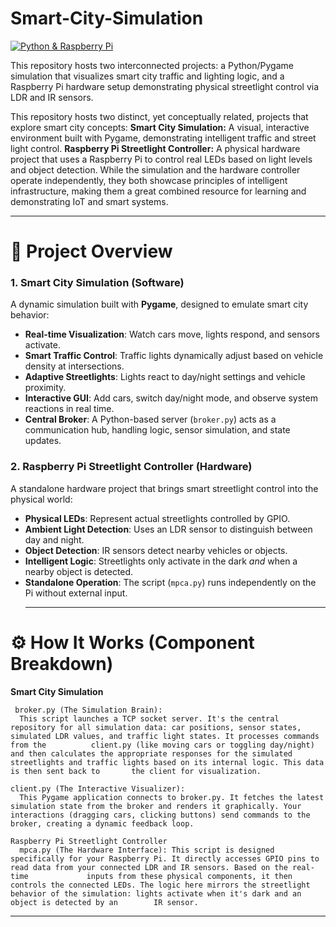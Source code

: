 # Smart-City-Simulation
[![Python & Raspberry Pi](https://skillicons.dev/icons?i=python,rpi)](https://skillicons.dev)

This repository hosts two interconnected projects: a Python/Pygame simulation that visualizes smart city traffic and lighting logic, and a Raspberry Pi hardware setup demonstrating physical streetlight control via LDR and IR sensors.

This repository hosts two distinct, yet conceptually related, projects that explore smart city concepts:
    **Smart City Simulation:** A visual, interactive environment built with Pygame, demonstrating intelligent traffic and street light control.
    **Raspberry Pi Streetlight Controller:** A physical hardware project that uses a Raspberry Pi to control real LEDs based on light levels and object detection.
While the simulation and the hardware controller operate independently, they both showcase principles of intelligent infrastructure, making them a great combined resource for learning and demonstrating IoT and smart systems.
_____________________________________________________________________________________________________________________________________________________________________________

# 🌟 Project Overview

### 1. Smart City Simulation (Software)  
A dynamic simulation built with **Pygame**, designed to emulate smart city behavior:

- **Real-time Visualization**: Watch cars move, lights respond, and sensors activate.  
- **Smart Traffic Control**: Traffic lights dynamically adjust based on vehicle density at intersections.  
- **Adaptive Streetlights**: Lights react to day/night settings and vehicle proximity.  
- **Interactive GUI**: Add cars, switch day/night mode, and observe system reactions in real time.  
- **Central Broker**: A Python-based server (`broker.py`) acts as a communication hub, handling logic, sensor simulation, and state updates.

### 2. Raspberry Pi Streetlight Controller (Hardware)  
A standalone hardware project that brings smart streetlight control into the physical world:

- **Physical LEDs**: Represent actual streetlights controlled by GPIO.  
- **Ambient Light Detection**: Uses an LDR sensor to distinguish between day and night.  
- **Object Detection**: IR sensors detect nearby vehicles or objects.  
- **Intelligent Logic**: Streetlights only activate in the dark *and* when a nearby object is detected.  
- **Standalone Operation**: The script (`mpca.py`) runs independently on the Pi without external input.
  ______________________________________________________________________________________________________________________________________________________________________________________
# ⚙️ How It Works (Component Breakdown)
   **Smart City Simulation**
   
     broker.py (The Simulation Brain):
      This script launches a TCP socket server. It's the central repository for all simulation data: car positions, sensor states, simulated LDR values, and traffic light states. It processes commands from the          client.py (like moving cars or toggling day/night) and then calculates the appropriate responses for the simulated streetlights and traffic lights based on its internal logic. This data is then sent back to       the client for visualization.
    
    client.py (The Interactive Visualizer):
      This Pygame application connects to broker.py. It fetches the latest simulation state from the broker and renders it graphically. Your interactions (dragging cars, clicking buttons) send commands to the           broker, creating a dynamic feedback loop.
    
    Raspberry Pi Streetlight Controller
      mpca.py (The Hardware Interface): This script is designed specifically for your Raspberry Pi. It directly accesses GPIO pins to read data from your connected LDR and IR sensors. Based on the real-time             inputs from these physical components, it then controls the connected LEDs. The logic here mirrors the streetlight behavior of the simulation: lights activate when it's dark and an object is detected by an        IR sensor.
    
__________________________________________________________________________________________________________________________________________________________________________________________________________________

